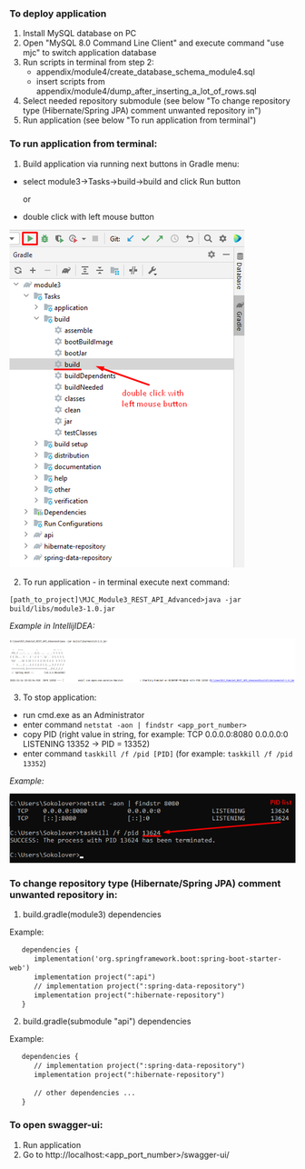 ### To deploy application

1) Install MySQL database on PC
2) Open "MySQL 8.0 Command Line Client" and execute command "use mjc" to switch application database
3) Run scripts in terminal from step 2:
    - appendix/module4/create_database_schema_module4.sql
    - insert scripts from appendix/module4/dump_after_inserting_a_lot_of_rows.sql
4) Select needed repository submodule (see below "To change repository type (Hibernate/Spring JPA) comment unwanted repository in")
5) Run application (see below "To run application from terminal")

### To run application from terminal:

1) Build application via running next buttons in Gradle menu:

- select module3->Tasks->build->build and click Run button

  or

- double click with left mouse button

![img.png](readme-assets/build_application_with_gradle.png)

2) To run application - in terminal execute next command:

```
[path_to_project]\MJC_Module3_REST_API_Advanced>java -jar build/libs/module3-1.0.jar
```

_Example in IntellijIDEA:_

![img.png](readme-assets/run_application_command.png)

3) To stop application:

- run cmd.exe as an Administrator
- enter command ```netstat -aon | findstr <app_port_number>```
- copy PID (right value in string, for example: TCP 0.0.0.0:8080 0.0.0.0:0 LISTENING 13352 -> PID = 13352)
- enter command ```taskkill /f /pid [PID]``` (for example: ```taskkill /f /pid 13352```)

_Example:_

![img.png](readme-assets/stop_app_from_cmd.png.png)

### To change repository type (Hibernate/Spring JPA) comment unwanted repository in:

1) build.gradle(module3) dependencies

Example:

```
   dependencies {
      implementation('org.springframework.boot:spring-boot-starter-web')
      implementation project(":api")
      // implementation project(":spring-data-repository")
      implementation project(":hibernate-repository")
   }
```

2) build.gradle(submodule "api") dependencies

Example:

```
   dependencies {
      // implementation project(":spring-data-repository")
      implementation project(":hibernate-repository")
      
      // other dependencies ...
   }
```

### To open swagger-ui:

1) Run application
2) Go to http://localhost:<app_port_number>/swagger-ui/